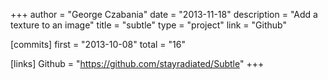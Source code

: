 +++
author = "George Czabania"
date = "2013-11-18"
description = "Add a texture to an image"
title = "subtle"
type = "project"
link = "Github"

[commits]
  first = "2013-10-08"
  total = "16"

[links]
  Github = "https://github.com/stayradiated/Subtle"
+++

